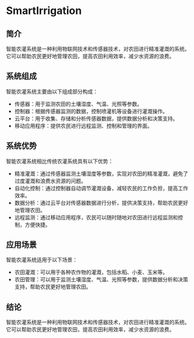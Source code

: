 # SmartIrrigation

## 简介

智能农灌系统是一种利用物联网技术和传感器技术，对农田进行精准灌溉的系统。它可以帮助农民更好地管理农田，提高农田利用效率，减少水资源的浪费。

## 系统组成

智能农灌系统主要由以下组成部分构成：

- 传感器：用于监测农田的土壤湿度、气温、光照等参数。
- 控制器：根据传感器监测的数据，控制喷灌机等设备进行灌溉操作。
- 云平台：用于收集、存储和分析传感器数据，提供数据分析和决策支持。
- 移动应用程序：提供农民进行远程监测、控制和管理的界面。

## 系统优势

智能农灌系统相比传统农灌系统具有以下优势：

- 精准灌溉：通过传感器监测土壤湿度等参数，实现对农田的精准灌溉，避免了过度灌溉和浪费水资源的问题。
- 自动化控制：通过控制器自动调节灌溉设备，减轻农民的工作负担，提高工作效率。
- 数据分析：通过云平台对传感器数据进行分析，提供决策支持，帮助农民更好地管理农田。
- 远程监测：通过移动应用程序，农民可以随时随地对农田进行远程监测和控制，方便快捷。

## 应用场景

智能农灌系统适用于以下场景：

- 农田灌溉：可以用于各种农作物的灌溉，包括水稻、小麦、玉米等。
- 农田管理：可以用于监测土壤湿度、气温、光照等参数，提供数据分析和决策支持，帮助农民更好地管理农田。

## 结论

智能农灌系统是一种利用物联网技术和传感器技术，对农田进行精准灌溉的系统。它可以帮助农民更好地管理农田，提高农田利用效率，减少水资源的浪费。